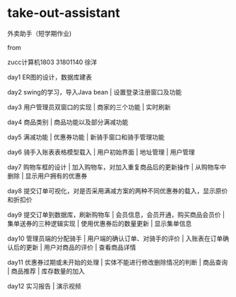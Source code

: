 # take-out-assistant

外卖助手（短学期作业)

from

zucc计算机1803 31801140 徐洋

day1 ER图的设计，数据库建表

day2 swing的学习，导入Java bean | 设置登录注册窗口及功能

day3 用户管理员双窗口的实现 | 商家的三个功能 | 实时刷新

day4 商品类别 | 商品功能以及部分满减功能

day5 满减功能 | 优惠券功能 | 新骑手窗口和骑手管理功能

day6 骑手入账表表格模型载入 | 用户初始界面 | 地址管理 | 用户管理

day7 购物车框的设计 | 加入购物车，对加入重复商品后的更新操作 | 从购物车中删除 | 显示用户拥有的优惠券

day8 提交订单可视化，对是否采用满减方案的两种不同优惠券的载入，显示原价和折扣价

day9 提交订单到数据库，刷新购物车 | 会员信息，会员开通，购买商品会员价 | 集单送券的三种逻辑实现 | 使用优惠券后的数量更新 | 显示集单信息

day10 管理员端的分配骑手 | 用户端的确认订单、对骑手的评价 | 入账表在订单确认后的更新 | 用户对商品的评价 | 查看商品详情

day11 优惠券过期或未开始的处理 | 实体不能进行修改删除情况的判断 | 商品查询 | 商品推荐 | 库存数量的加入 

day12 实习报告 | 演示视频
